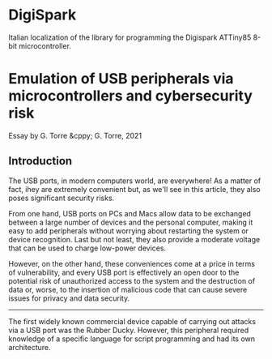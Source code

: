# DigiSpark
Italian localization of the library for programming the Digispark ATTiny85 8-bit microcontroller.

# Emulation of USB peripherals via microcontrollers and cybersecurity risk

Essay by G. Torre
&cppy; G. Torre, 2021

## Introduction

The USB ports, in modern computers world, are everywhere! As a matter of fact, ihey are extremely convenient but, as we'll see in this article, they also poses significant security risks.

From one hand, USB ports on PCs and Macs allow data to be exchanged between a large number of devices and the personal computer, making it easy to add peripherals without worrying about restarting the system or device recognition. Last but not least, they also provide a moderate voltage that can be used to charge low-power devices. 

However, on the other hand, these conveniences come at a price in terms of vulnerability, and every USB port is effectively an open door to the potential risk of unauthorized access to the system and the destruction of data or, worse, to the insertion of malicious code that can cause severe issues for privacy and data security.

---

The first widely known commercial device capable of carrying out attacks via a USB port was the Rubber Ducky. However, this peripheral required knowledge of a specific language for script programming and had its own architecture.

